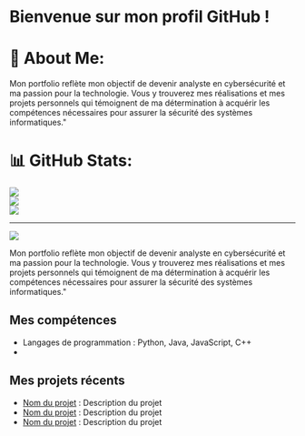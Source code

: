 # Bienvenue sur mon profil GitHub !


# 💫 About Me:
Mon portfolio reflète mon objectif de devenir analyste en cybersécurité et ma passion pour la technologie. Vous y trouverez mes réalisations et mes projets personnels qui témoignent de ma détermination à acquérir les compétences nécessaires pour assurer la sécurité des systèmes informatiques."

# 📊 GitHub Stats:
![](https://github-readme-stats.vercel.app/api?username=dassored&theme=tokyonight&hide_border=false&include_all_commits=false&count_private=false)<br/>
![](https://github-readme-streak-stats.herokuapp.com/?user=dassored&theme=tokyonight&hide_border=false)<br/>
![](https://github-readme-stats.vercel.app/api/top-langs/?username=dassored&theme=tokyonight&hide_border=false&include_all_commits=false&count_private=false&layout=compact)

---
[![](https://visitcount.itsvg.in/api?id=dassored&icon=0&color=0)](https://visitcount.itsvg.in)

<!-- Proudly created with GPRM ( https://gprm.itsvg.in ) -->



Mon portfolio reflète mon objectif de devenir analyste en cybersécurité et ma passion pour la technologie. Vous y trouverez mes réalisations et mes projets personnels qui témoignent de ma détermination à acquérir les compétences nécessaires pour assurer la sécurité des systèmes informatiques."

## Mes compétences

- Langages de programmation : Python, Java, JavaScript, C++
- 

## Mes projets récents

- [Nom du projet](lien_vers_le_projet) : Description du projet
- [Nom du projet](lien_vers_le_projet) : Description du projet
- [Nom du projet](lien_vers_le_projet) : Description du projet











